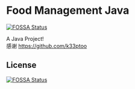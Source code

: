 # Food Management Java
[![FOSSA Status](https://app.fossa.io/api/projects/git%2Bgithub.com%2Fviewv%2FFeJ.svg?type=shield)](https://app.fossa.io/projects/git%2Bgithub.com%2Fviewv%2FFeJ?ref=badge_shield)

A Java Project!  
感谢 https://github.com/k33ptoo 

## License
[![FOSSA Status](https://app.fossa.io/api/projects/git%2Bgithub.com%2Fviewv%2FFeJ.svg?type=large)](https://app.fossa.io/projects/git%2Bgithub.com%2Fviewv%2FFeJ?ref=badge_large)